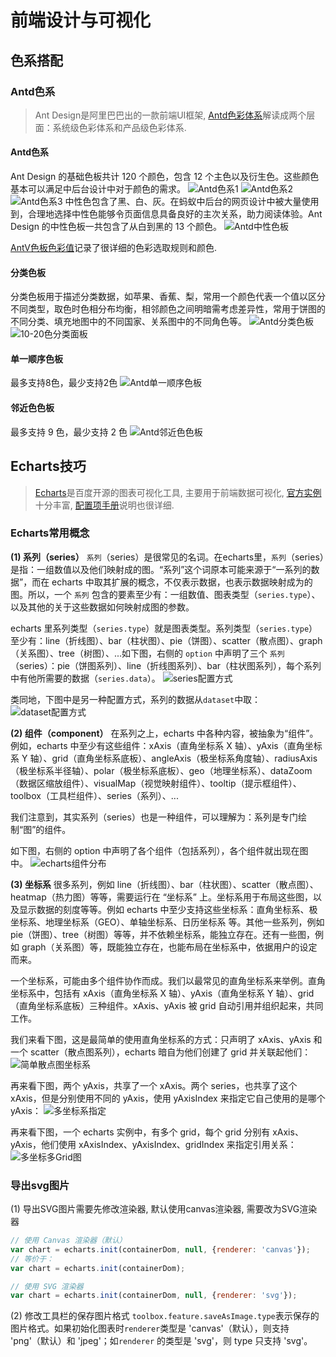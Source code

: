 # 前端设计与可视化

## 色系搭配

### Antd色系

> Ant Design是阿里巴巴出的一款前端UI框架, [Antd色彩体系](https://ant.design/docs/spec/colors-cn)解读成两个层面：系统级色彩体系和产品级色彩体系.

#### Antd色系

Ant Design 的基础色板共计 120 个颜色，包含 12 个主色以及衍生色。这些颜色基本可以满足中后台设计中对于颜色的需求。
![Antd色系1](https://s1.ax1x.com/2020/03/30/GmmRfO.png)
![Antd色系2](https://s1.ax1x.com/2020/03/30/GmnWEq.png)
![Antd色系3](https://s1.ax1x.com/2020/03/30/GmK3OH.png)
中性色包含了黑、白、灰。在蚂蚁中后台的网页设计中被大量使用到，合理地选择中性色能够令页面信息具备良好的主次关系，助力阅读体验。Ant Design 的中性色板一共包含了从白到黑的 13 个颜色。
![Antd中性色板](https://s1.ax1x.com/2020/03/30/GmuDd1.png)

[AntV色板色彩值](https://www.yuque.com/docs/share/98fd436e-bf79-4242-9ccd-2eeb74234ce6?#)记录了很详细的色彩选取规则和颜色.  

#### 分类色板

分类色板用于描述分类数据，如苹果、香蕉、梨，常用一个颜色代表一个值以区分不同类型，取色时色相分布均衡，相邻颜色之间明暗需考虑差异性，常用于饼图的不同分类、填充地图中的不同国家、关系图中的不同角色等。
![Antd分类色板](https://s1.ax1x.com/2020/03/30/GmMZjg.png)
![10-20色分类面板](https://s1.ax1x.com/2020/03/30/GmQkZ9.png)

#### 单一顺序色板

最多支持8色，最少支持2色
![Antd单一顺序色板](https://s1.ax1x.com/2020/03/30/GmQaQS.png)

#### 邻近色色板

最多支持 9 色，最少支持 2 色
![Antd邻近色色板](https://s1.ax1x.com/2020/03/30/GmlNkR.png)

## Echarts技巧

> [Echarts](https://www.echartsjs.com/zh/index.html)是百度开源的图表可视化工具, 主要用于前端数据可视化, [官方实例](https://www.echartsjs.com/examples/zh/index.html)十分丰富, [配置项手册](https://www.echartsjs.com/zh/option.html#title)说明也很详细.

### Echarts常用概念

**(1) 系列（series）**
`系列`（series）是很常见的名词。在echarts里，`系列`（series）是指：一组数值以及他们映射成的图。“系列”这个词原本可能来源于“一系列的数据”，而在 echarts 中取其扩展的概念，不仅表示数据，也表示数据映射成为的图。所以，一个 `系列` 包含的要素至少有：一组数值、图表类型（`series.type`）、以及其他的关于这些数据如何映射成图的参数。

echarts 里系列类型（`series.type`）就是图表类型。系列类型（`series.type`）至少有：line（折线图）、bar（柱状图）、pie（饼图）、scatter（散点图）、graph（关系图）、tree（树图）、...如下图，右侧的 `option` 中声明了三个 `系列`（series）：pie（饼图系列）、line（折线图系列）、bar（柱状图系列），每个系列中有他所需要的数据（`series.data`）。
![series配置方式](https://s1.ax1x.com/2020/03/31/Gl8Pn1.png)

类同地，下图中是另一种配置方式，系列的数据从`dataset`中取：
![dataset配置方式](https://s1.ax1x.com/2020/03/31/GlGwxH.png)

**(2) 组件（component）**
在系列之上，echarts 中各种内容，被抽象为“组件”。例如，echarts 中至少有这些组件：xAxis（直角坐标系 X 轴）、yAxis（直角坐标系 Y 轴）、grid（直角坐标系底板）、angleAxis（极坐标系角度轴）、radiusAxis（极坐标系半径轴）、polar（极坐标系底板）、geo（地理坐标系）、dataZoom（数据区缩放组件）、visualMap（视觉映射组件）、tooltip（提示框组件）、toolbox（工具栏组件）、series（系列）、...

我们注意到，其实系列（series）也是一种组件，可以理解为：系列是专门绘制“图”的组件。

如下图，右侧的 option 中声明了各个组件（包括系列），各个组件就出现在图中。
![echarts组件分布](https://s1.ax1x.com/2020/03/31/GlJVQH.png)

**(3) 坐标系**
很多系列，例如 line（折线图）、bar（柱状图）、scatter（散点图）、heatmap（热力图）等等，需要运行在 “坐标系” 上。坐标系用于布局这些图，以及显示数据的刻度等等。例如 echarts 中至少支持这些坐标系：直角坐标系、极坐标系、地理坐标系（GEO）、单轴坐标系、日历坐标系 等。其他一些系列，例如 pie（饼图）、tree（树图）等等，并不依赖坐标系，能独立存在。还有一些图，例如 graph（关系图）等，既能独立存在，也能布局在坐标系中，依据用户的设定而来。

一个坐标系，可能由多个组件协作而成。我们以最常见的直角坐标系来举例。直角坐标系中，包括有 xAxis（直角坐标系 X 轴）、yAxis（直角坐标系 Y 轴）、grid（直角坐标系底板）三种组件。xAxis、yAxis 被 grid 自动引用并组织起来，共同工作。

我们来看下图，这是最简单的使用直角坐标系的方式：只声明了 xAxis、yAxis 和一个 scatter（散点图系列），echarts 暗自为他们创建了 grid 并关联起他们：
![简单散点图坐标系](https://s1.ax1x.com/2020/03/31/GlJRTx.png)

再来看下图，两个 yAxis，共享了一个 xAxis。两个 series，也共享了这个 xAxis，但是分别使用不同的 yAxis，使用 yAxisIndex 来指定它自己使用的是哪个 yAxis：
![多坐标系指定](https://s1.ax1x.com/2020/03/31/GlJXAP.png)

再来看下图，一个 echarts 实例中，有多个 grid，每个 grid 分别有 xAxis、yAxis，他们使用 xAxisIndex、yAxisIndex、gridIndex 来指定引用关系：
![多坐标多Grid图](https://s1.ax1x.com/2020/03/31/GlYG4K.png)

### 导出svg图片

(1) 导出SVG图片需要先修改渲染器, 默认使用canvas渲染器, 需要改为SVG渲染器

```js
// 使用 Canvas 渲染器（默认）
var chart = echarts.init(containerDom, null, {renderer: 'canvas'});
// 等价于：
var chart = echarts.init(containerDom);

// 使用 SVG 渲染器
var chart = echarts.init(containerDom, null, {renderer: 'svg'});
```

(2) 修改工具栏的保存图片格式
`toolbox.feature.saveAsImage.type`表示保存的图片格式。如果初始化图表时`renderer`类型是 'canvas'（默认），则支持 'png'（默认）和 'jpeg'；如`renderer` 的类型是 'svg'，则 type 只支持 'svg'。
